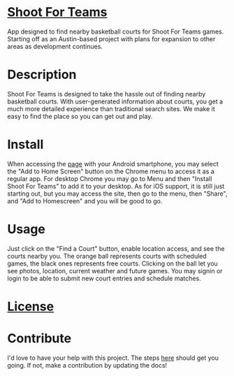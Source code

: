 # [Shoot For Teams](https://shootforteams.com)

App designed to find nearby basketball courts for Shoot For Teams games. Starting off as an Austin-based project with plans for expansion to other areas as development continues.

# Description

Shoot For Teams is designed to take the hassle out of finding nearby basketball courts. With user-generated information about courts, you get a much more detailed experience than traditional search sites. We make it easy to find the place so you can get out and play.

# Install

When accessing the [page](https://shootforteams.com) with your Android smartphone, you may select the "Add to Home Screen" button on the Chrome menu to access it as a regular app. For desktop Chrome you may go to Menu and then "Install Shoot For Teams" to add it to your desktop. As for iOS support, it is still just starting out, but you may access the site, then go to the menu, then "Share", and "Add to Homescreen" and you will be good to go.

# Usage

Just click on the "Find a Court" button, enable location access, and see the courts nearby you. The orange ball represents courts with scheduled games, the black ones represents free courts. Clicking on the ball let you see photos, location, current weather and future games. You may signin or login to be able to submit new court entries and schedule matches.

# [License](https://github.com/chrisdesilva/pickup/blob/master/LICENSE)

# Contribute

I'd love to have your help with this project. The steps [here](https://github.com/chrisdesilva/pickup/blob/master/Contributing.md) should get you going. If not, make a contribution by updating the docs!
